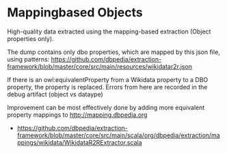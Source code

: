 # Mappingbased Objects                    
High-quality data extracted using the mapping-based extraction (Object properties only).

The dump contains only dbo properties, which are mapped by this json file, using patterns:
https://github.com/dbpedia/extraction-framework/blob/master/core/src/main/resources/wikidatar2r.json


If there is an owl:equivalentProperty from a Wikidata property to a DBO property, the property is replaced.
Errors from here are recorded in the debug artifact (object vs dataype)

Improvement can be most effectively done by adding more equivalent property mappings to http://mapping.dbpedia.org
* https://github.com/dbpedia/extraction-framework/blob/master/core/src/main/scala/org/dbpedia/extraction/mappings/wikidata/WikidataR2RExtractor.scala
